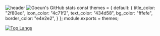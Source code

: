 <!--
**hagoeun0119/hagoeun0119** is a ✨ _special_ ✨ repository because its `README.md` (this file) appears on your GitHub profile.

Here are some ideas to get you started:

- 🔭 I’m currently working on ...
- 🌱 I’m currently learning ...
- 👯 I’m looking to collaborate on ...
- 🤔 I’m looking for help with ...
- 💬 Ask me about ...
- 📫 How to reach me: ...
- 😄 Pronouns: ...
- ⚡ Fun fact: ...
-->

![header](https://capsule-render.vercel.app/api?type=waving&color=b6cac0&height=250&section=header&text=Goeun%20&fontColor=371722&fontSize=60)
![Goeun's GitHub stats](https://github-readme-stats.vercel.app/api?username=hagoeun0119&show_icons=true&theme=swift)
const themes = {
  default: {
    title_color: "2f80ed",
    icon_color: "4c71f2",
    text_color: "434d58",
    bg_color: "fffefe",
    border_color: "e4e2e2",
  }
};
module.exports = themes;
<!--[![Solved.ac Profile](http://mazassumnida.wtf/api/generate_badge?boj=sera1193)](https://solved.ac/sera1193)-->
[![Top Langs](https://github-readme-stats.vercel.app/api/top-langs/?username=hagoeun0119&layout=compact)](https://github.com/hagoeun0119/github-readme-stats)
